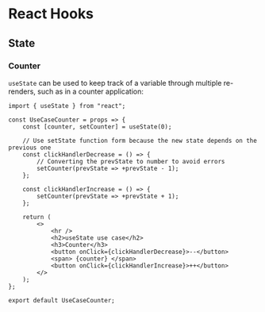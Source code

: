 # React Hooks

## State

### Counter

```useState``` can be used to keep track of a variable through multiple re-renders, such as in a counter application:
```
import { useState } from "react";

const UseCaseCounter = props => {
    const [counter, setCounter] = useState(0);

    // Use setState function form because the new state depends on the previous one
    const clickHandlerDecrease = () => {
        // Converting the prevState to number to avoid errors
        setCounter(prevState => +prevState - 1);
    };

    const clickHandlerIncrease = () => {
        setCounter(prevState => +prevState + 1);
    };

    return (
        <>
            <hr />
            <h2>useState use case</h2>
            <h3>Counter</h3>
            <button onClick={clickHandlerDecrease}>--</button>
            <span> {counter} </span>
            <button onClick={clickHandlerIncrease}>++</button>
        </>
    );
};

export default UseCaseCounter;
```
